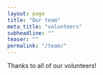 ```yaml
---
layout: page
title: "Our team"
meta_title: "volunteers"
subheadline: ""
teaser: ""
permalink: "/team/"
---
```


Thanks to all of our volunteers!
